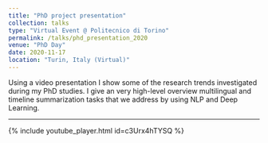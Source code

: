 ```yaml
---
title: "PhD project presentation"
collection: talks
type: "Virtual Event @ Politecnico di Torino"
permalink: /talks/phd_presentation_2020
venue: "PhD Day"
date: 2020-11-17
location: "Turin, Italy (Virtual)"
---
```


Using a video presentation I show some of the research trends investigated during my PhD studies. 
I give an very high-level overview multilingual and timeline summarization tasks that we address by using NLP and Deep Learning.

<hr>

{% include youtube_player.html id=c3Urx4hTYSQ %}
